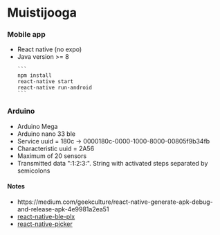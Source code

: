 # Muistijooga
<h3>Mobile app</h3>
<ul>
  <li>React native (no expo)</li>
  <li>Java version >= 8</li>

    ```
    npm install
    react-native start
    react-native run-android
    ```
    
</ul>

<h3>Arduino</h3>
<ul>
  <li>Arduino Mega</li>
  <li>Arduino nano 33 ble</li>
  <li>Service uuid = 180c -> 0000180c-0000-1000-8000-00805f9b34fb</li>
  <li>Characteristic uuid = 2A56</li>
  <li>Maximum of 20 sensors</li>
  <li>Transmitted data ":1:2:3:". String with activated steps separated by semicolons</li>
</ul>

<h4>Notes</h4>
<ul>
  <li>https://medium.com/geekculture/react-native-generate-apk-debug-and-release-apk-4e9981a2ea51</li>
  <li><a href="https://dotintent.github.io/react-native-ble-plx/#introduction" target="_blank">react-native-ble-plx</a></li>
  <li><a href="https://github.com/react-native-picker/picker" target="_blank">react-native-picker</a></li>
</ul>
